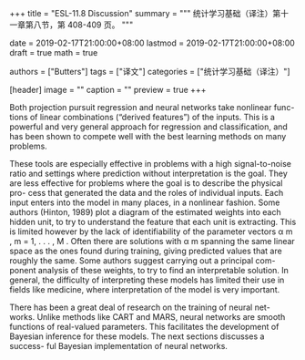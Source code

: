 +++
title = "ESL-11.8 Discussion"
summary = """
统计学习基础（译注）第十一章第八节，第 408-409 页。
"""

date = 2019-02-17T21:00:00+08:00
lastmod = 2019-02-17T21:00:00+08:00
draft = true
math = true

authors = ["Butters"]
tags = ["译文"]
categories = ["统计学习基础（译注）"]

[header]
image = ""
caption = ""
preview = true
+++

Both projection pursuit regression and neural networks take nonlinear func-
tions of linear combinations (“derived features”) of the inputs. This is a
powerful and very general approach for regression and classification, and
has been shown to compete well with the best learning methods on many
problems.

These tools are especially effective in problems with a high signal-to-noise
ratio and settings where prediction without interpretation is the goal. They
are less effective for problems where the goal is to describe the physical pro-
cess that generated the data and the roles of individual inputs. Each input
enters into the model in many places, in a nonlinear fashion. Some authors
(Hinton, 1989) plot a diagram of the estimated weights into each hidden
unit, to try to understand the feature that each unit is extracting. This
is limited however by the lack of identifiability of the parameter vectors
α m , m = 1, . . . , M . Often there are solutions with α m spanning the same
linear space as the ones found during training, giving predicted values that
are roughly the same. Some authors suggest carrying out a principal com-
ponent analysis of these weights, to try to find an interpretable solution. In
general, the difficulty of interpreting these models has limited their use in
fields like medicine, where interpretation of the model is very important.

There has been a great deal of research on the training of neural net-
works. Unlike methods like CART and MARS, neural networks are smooth
functions of real-valued parameters. This facilitates the development of
Bayesian inference for these models. The next sections discusses a success-
ful Bayesian implementation of neural networks.